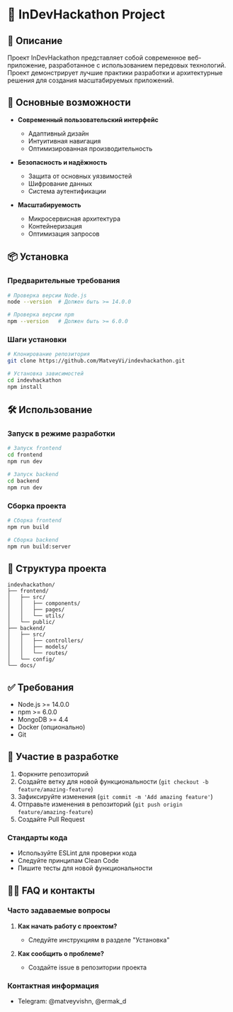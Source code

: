 # 🎯 InDevHackathon Project

## 📝 Описание
Проект InDevHackathon представляет собой современное веб-приложение, разработанное с использованием передовых технологий. Проект демонстрирует лучшие практики разработки и архитектурные решения для создания масштабируемых приложений.

## 🚀 Основные возможности
- **Современный пользовательский интерфейс**
  - Адаптивный дизайн
  - Интуитивная навигация
  - Оптимизированная производительность

- **Безопасность и надёжность**
  - Защита от основных уязвимостей
  - Шифрование данных
  - Система аутентификации

- **Масштабируемость**
  - Микросервисная архитектура
  - Контейнеризация
  - Оптимизация запросов

## 📦 Установка

### Предварительные требования
```bash
# Проверка версии Node.js
node --version  # Должен быть >= 14.0.0

# Проверка версии npm
npm --version   # Должен быть >= 6.0.0
```

### Шаги установки
```bash
# Клонирование репозитория
git clone https://github.com/MatveyVi/indevhackathon.git

# Установка зависимостей
cd indevhackathon
npm install
```

## 🛠️ Использование

### Запуск в режиме разработки
```bash
# Запуск frontend
cd frontend
npm run dev

# Запуск backend
cd backend
npm run dev
```

### Сборка проекта
```bash
# Сборка frontend
npm run build

# Сборка backend
npm run build:server
```

## 📁 Структура проекта
```
indevhackathon/
├── frontend/
│   ├── src/
│   │   ├── components/
│   │   ├── pages/
│   │   └── utils/
│   └── public/
├── backend/
│   ├── src/
│   │   ├── controllers/
│   │   ├── models/
│   │   └── routes/
│   └── config/
└── docs/
```

## ✅ Требования
- Node.js >= 14.0.0
- npm >= 6.0.0
- MongoDB >= 4.4
- Docker (опционально)
- Git

## 🤝 Участие в разработке
1. Форкните репозиторий
2. Создайте ветку для новой функциональности (`git checkout -b feature/amazing-feature`)
3. Зафиксируйте изменения (`git commit -m 'Add amazing feature'`)
4. Отправьте изменения в репозиторий (`git push origin feature/amazing-feature`)
5. Создайте Pull Request

### Стандарты кода
- Используйте ESLint для проверки кода
- Следуйте принципам Clean Code
- Пишите тесты для новой функциональности


## 🙋‍♂️ FAQ и контакты

### Часто задаваемые вопросы
1. **Как начать работу с проектом?**
   - Следуйте инструкциям в разделе "Установка"

2. **Как сообщить о проблеме?**
   - Создайте issue в репозитории проекта

### Контактная информация
- Telegram: @matveyvishn, @ermak_d
